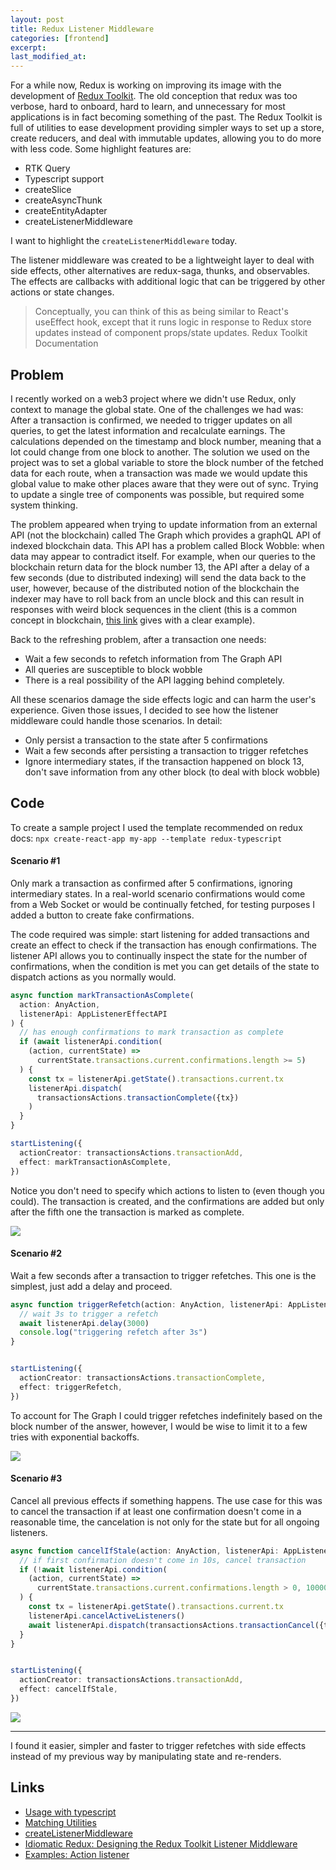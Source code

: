 ```yaml
---
layout: post
title: Redux Listener Middleware
categories: [frontend]
excerpt:
last_modified_at:
---
```


For a while now, Redux is working on improving its image with the development of [Redux Toolkit](https://redux-toolkit.js.org/). The old conception that redux was too verbose, hard to onboard, hard to learn, and unnecessary for most applications is in fact becoming something of the past. The Redux Toolkit is full of utilities to ease development providing simpler ways to set up a store, create reducers, and deal with immutable updates, allowing you to do more with less code. Some highlight features are:
- RTK Query
- Typescript support
- createSlice
- createAsyncThunk
- createEntityAdapter
- createListenerMiddleware

I want to highlight the `createListenerMiddleware` today.

The listener middleware was created to be a lightweight layer to deal with side effects, other alternatives are redux-saga, thunks, and observables. The effects are callbacks with additional logic that can be triggered by other actions or state changes.

> Conceptually, you can think of this as being similar to React's useEffect hook, except that it runs logic in response to Redux store updates instead of component props/state updates.
> Redux Toolkit Documentation


## Problem
I recently worked on a web3 project where we didn't use Redux, only context to manage the global state. One of the challenges we had was: After a transaction is confirmed, we needed to trigger updates on all queries, to get the latest information and recalculate earnings. The calculations depended on the timestamp and block number, meaning that a lot could change from one block to another. The solution we used on the project was to set a global variable to store the block number of the fetched data for each route, when a transaction was made we would update this global value to make other places aware that they were out of sync. Trying to update a single tree of components was possible, but required some system thinking.

The problem appeared when trying to update information from an external API (not the blockchain) called The Graph which provides a graphQL API of indexed blockchain data. This API has a problem called Block Wobble: when data may appear to contradict itself. For example, when our queries to the blockchain return data for the block number 13, the API after a delay of a few seconds (due to distributed indexing) will send the data back to the user, however, because of the distributed notion of the blockchain the indexer may have to roll back from an uncle block and this can result in responses with weird block sequences in the client (this is a common concept in blockchain, [this link](https://thegraph.com/docs/en/developer/distributed-systems/) gives with a clear example).

Back to the refreshing problem, after a transaction one needs:
- Wait a few seconds to refetch information from The Graph API
- All queries are susceptible to block wobble
- There is a real possibility of the API lagging behind completely.

All these scenarios damage the side effects logic and can harm the user's experience. Given those issues, I decided to see how the listener middleware could handle those scenarios. In detail:

- Only persist a transaction to the state after 5 confirmations
- Wait a few seconds after persisting a transaction to trigger refetches
- Ignore intermediary states, if the transaction happened on block 13, don't save information from any other block (to deal with block wobble)



## Code
To create a sample project I used the template recommended on redux docs: `npx create-react-app my-app --template redux-typescript`


#### Scenario #1
Only mark a transaction as confirmed after 5 confirmations, ignoring intermediary states. In a real-world scenario confirmations would come from a Web Socket or would be continually fetched, for testing purposes I added a button to create fake confirmations.

The code required was simple: start listening for added transactions and create an effect to check if the transaction has enough confirmations. The listener API allows you to continually inspect the state for the number of confirmations, when the condition is met you can get details of the state to dispatch actions as you normally would.

```typescript
async function markTransactionAsComplete(
  action: AnyAction,
  listenerApi: AppListenerEffectAPI
) {
  // has enough confirmations to mark transaction as complete
  if (await listenerApi.condition(
    (action, currentState) =>
      currentState.transactions.current.confirmations.length >= 5)
  ) {
    const tx = listenerApi.getState().transactions.current.tx
    listenerApi.dispatch(
      transactionsActions.transactionComplete({tx})
    )
  }
}

startListening({
  actionCreator: transactionsActions.transactionAdd,
  effect: markTransactionAsComplete,
})
```

Notice you don't need to specify which actions to listen to (even though you could). The transaction is created, and the confirmations are added but only after the fifth one the transaction is marked as complete.

<img src="/images/2022-05-08-redux-listener-middleware/2022-05-08 11-58-redux-confirmed-after-5.gif" />

#### Scenario #2
Wait a few seconds after a transaction to trigger refetches. This one is the simplest, just add a delay and proceed.

```typescript
async function triggerRefetch(action: AnyAction, listenerApi: AppListenerEffectAPI) {
  // wait 3s to trigger a refetch
  await listenerApi.delay(3000)
  console.log("triggering refetch after 3s")
}


startListening({
  actionCreator: transactionsActions.transactionComplete,
  effect: triggerRefetch,
})
```

To account for The Graph I could trigger refetches indefinitely based on the block number of the answer, however, I would be wise to limit it to a few tries with exponential backoffs.

<img src="/images/2022-05-08-redux-listener-middleware/2022-05-08 11-58-redux-refetch-after-3s.gif" />

#### Scenario #3
Cancel all previous effects if something happens. The use case for this was to cancel the transaction if at least one confirmation doesn't come in a reasonable time, the cancelation is not only for the state but for all ongoing listeners.

```typescript
async function cancelIfStale(action: AnyAction, listenerApi: AppListenerEffectAPI) {
  // if first confirmation doesn't come in 10s, cancel transaction
  if (!await listenerApi.condition(
    (action, currentState) =>
      currentState.transactions.current.confirmations.length > 0, 10000)
  ) {
    const tx = listenerApi.getState().transactions.current.tx
    listenerApi.cancelActiveListeners()
    await listenerApi.dispatch(transactionsActions.transactionCancel({tx: tx}))
  }
}


startListening({
  actionCreator: transactionsActions.transactionAdd,
  effect: cancelIfStale,
})
```

<img src="/images/2022-05-08-redux-listener-middleware/2022-05-08 11-58-redux-cancel-after-10s.gif" />

--------
I found it easier, simpler and faster to trigger refetches with side effects instead of my previous way by manipulating state and re-renders.

## Links
- [Usage with typescript](https://redux-toolkit.js.org/usage/usage-with-typescript)
- [Matching Utilities](https://redux-toolkit.js.org/api/matching-utilities)
- [createListenerMiddleware](https://redux-toolkit.js.org/api/createListenerMiddleware)
- [Idiomatic Redux: Designing the Redux Toolkit Listener Middleware](https://blog.isquaredsoftware.com/2022/03/designing-rtk-listener-middleware/)
- [Examples: Action listener](https://github.dev/reduxjs/redux-toolkit/tree/master/examples/action-listener/counter)



